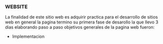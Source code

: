 
### WEBSITE

La finalidad de este sitio web es adquirir practica para el desarrollo de sitios web en general 
la pagina termino su primera fase de desarollo la que llevo 3 dias elaborando paso a paso 
objetivos generales de la pagina web fueron:

* Implementacion 
